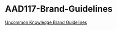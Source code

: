 # AAD117-Brand-Guidelines

[Uncommon Knowledge Brand Guidelines](http://hayleymcilwrath.github.io/AAD117--Brand-Guidelines/BrandGuidlines/Brand_guidelines.html)
